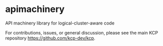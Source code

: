 # apimachinery

API machinery library for logical-cluster-aware code

For contributions, issues, or general discussion, please see the main KCP repository https://github.com/kcp-dev/kcp.
